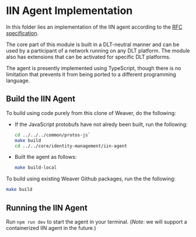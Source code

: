 <!--
 Copyright IBM Corp. All Rights Reserved.

 SPDX-License-Identifier: CC-BY-4.0
 -->
# IIN Agent Implementation

In this folder lies an implementation of the IIN agent according to the [RFC specification](https://github.com/hyperledger-labs/weaver-dlt-interoperability/blob/main/rfcs/models/identity/iin-agent.md).

The core part of this module is built in a DLT-neutral manner and can be used by a participant of a network running on any DLT platform. The module also has extensions that can be activated for specific DLT platforms.

The agent is presently implemented using TypeScript, though there is no limitation that prevents it from being ported to a different programming language.

## Build the IIN Agent

To build using code purely from this clone of Weaver, do the following:
- If the JavaScript protobufs have not alredy been built, run the following:
  ```bash
  cd ../../../common/protos-js`
  make build
  cd ../../core/identity-management/iin-agent
  ```
- Built the agent as follows:
  ```bash
  make build-local
  ```

To build using existing Weaver Github packages, run the the following:
```bash
make build
```

## Running the IIN Agent

Run `npm run dev` to start the agent in your terminal. (_Note_: we will support a containerized IIN agent in the future.)

